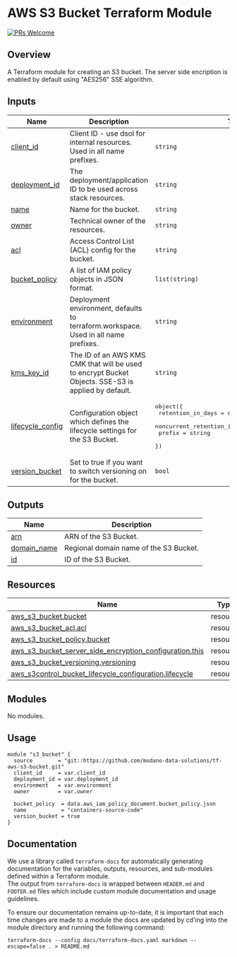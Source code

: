 # AWS S3 Bucket Terraform Module

[![PRs Welcome](https://img.shields.io/badge/PRs-welcome-brightgreen.svg?style=flat-square)](http://makeapullrequest.com)

## Overview
A Terraform module for creating an S3 bucket. The server side encription is enabled by default using "AES256" SSE algorithm.
## Inputs

| Name | Description | Type | Default | Required |
|------|-------------|------|---------|:--------:|
| <a name="input_client_id"></a> [client_id](#input_client_id) | Client ID - use dsol for internal resources. Used in all name prefixes. | `string` | n/a | yes |
| <a name="input_deployment_id"></a> [deployment_id](#input_deployment_id) | The deployment/application ID to be used across stack resources. | `string` | n/a | yes |
| <a name="input_name"></a> [name](#input_name) | Name for the bucket. | `string` | n/a | yes |
| <a name="input_owner"></a> [owner](#input_owner) | Technical owner of the resources. | `string` | n/a | yes |
| <a name="input_acl"></a> [acl](#input_acl) | Access Control List (ACL) config for the bucket. | `string` | `"private"` | no |
| <a name="input_bucket_policy"></a> [bucket_policy](#input_bucket_policy) | A list of IAM policy objects in JSON format. | `list(string)` | `[]` | no |
| <a name="input_environment"></a> [environment](#input_environment) | Deployment environment, defaults to terraform.workspace. Used in all name prefixes. | `string` | `null` | no |
| <a name="input_kms_key_id"></a> [kms_key_id](#input_kms_key_id) | The ID of an AWS KMS CMK that will be used to encrypt Bucket Objects. SSE-S3 is applied by default. | `string` | `null` | no |
| <a name="input_lifecycle_config"></a> [lifecycle_config](#input_lifecycle_config) | Configuration object which defines the lifecycle settings for the S3 Bucket. | <pre>object({<br>    retention_in_days = optional(number)<br>    noncurrent_retention_in_days = optional(number)<br>    prefix  = string<br>  })</pre> | `null` | no |
| <a name="input_version_bucket"></a> [version_bucket](#input_version_bucket) | Set to true if you want to switch versioning on for the bucket. | `bool` | `false` | no |
## Outputs

| Name | Description |
|------|-------------|
| <a name="output_arn"></a> [arn](#output_arn) | ARN of the S3 Bucket. |
| <a name="output_domain_name"></a> [domain_name](#output_domain_name) | Regional domain name of the S3 Bucket. |
| <a name="output_id"></a> [id](#output_id) | ID of the S3 Bucket. |
## Resources

| Name | Type |
|------|------|
| [aws_s3_bucket.bucket](https://registry.terraform.io/providers/hashicorp/aws/latest/docs/resources/s3_bucket) | resource |
| [aws_s3_bucket_acl.acl](https://registry.terraform.io/providers/hashicorp/aws/latest/docs/resources/s3_bucket_acl) | resource |
| [aws_s3_bucket_policy.bucket](https://registry.terraform.io/providers/hashicorp/aws/latest/docs/resources/s3_bucket_policy) | resource |
| [aws_s3_bucket_server_side_encryption_configuration.this](https://registry.terraform.io/providers/hashicorp/aws/latest/docs/resources/s3_bucket_server_side_encryption_configuration) | resource |
| [aws_s3_bucket_versioning.versioning](https://registry.terraform.io/providers/hashicorp/aws/latest/docs/resources/s3_bucket_versioning) | resource |
| [aws_s3control_bucket_lifecycle_configuration.lifecycle](https://registry.terraform.io/providers/hashicorp/aws/latest/docs/resources/s3control_bucket_lifecycle_configuration) | resource |
## Modules

No modules.
## Usage

```hcl
module "s3_bucket" {
  source        = "git::https://github.com/mudano-data-solutions/tf-aws-s3-bucket.git"
  client_id     = var.client_id
  deployment_id = var.deployment_id
  environment   = var.environment
  owner         = var.owner

  bucket_policy  = data.aws_iam_policy_document.bucket_policy.json
  name           = "containers-source-code"
  version_bucket = true
}
```

## Documentation
We use a library called `terraform-docs` for automatically generating documentation for the variables, outputs, resources, and sub-modules defined within a Terraform module.   
The output from `terraform-docs` is wrapped between `HEADER.md` and `FOOTER.md` files which include custom module documentation and usage guidelines.

To ensure our documentation remains up-to-date, it is important that each time changes are made to a module the docs are updated by cd'ing into the module directory and running the following command:  

`terraform-docs --config docs/terraform-docs.yaml markdown --escape=false . > README.md`
